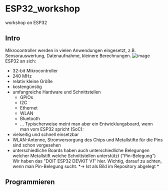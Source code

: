 # ESP32_workshop
workshop on ESP32

## Intro
Mikrocontroller werden in vielen Anwendungen eingesetzt, z.B. Sensorauswertung, Datenaufnahme, kleinere Berechnungen.
![image](https://user-images.githubusercontent.com/93577664/141120361-d2c95500-f700-4633-bcfd-1d05c07414c2.png)
ESP32 an sich:
- 32-bit Mikrocontroller
- 240 MHz
- relativ kleine Größe
- kostengünstig
- umfangreiche Hardware und Schnittstellen 
  - GPIOs
  - I2C
  - Ethernet
  - WLAN
  - Bluetooth
  - ...
Typischerweise meint man aber ein Entwicklungsboard, wenn man vom ESP32 spricht (SoC):
- vielseitig und schnell einsetzbar
- WLAN-Antenne, Stromversorgung des Chips und Metallstifte für die Pins sind schon vorgesehen
- unterschiedliche Boards haben auch unterschiedliche Belegungen welcher Metallstift welche Schnittstellen unterstützt ("Pin-Belegung")
Wir haben das "DOIT ESP32 DEVKIT V1" hier. Wichtig, darauf zu achten, wenn man Pin-Belegung sucht. 
*-> Ist als Bild im Repository abgelegt *

## Programmieren
